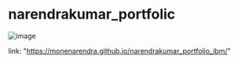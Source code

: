 # narendrakumar_portfolic

![image](https://github.com/MoneNarendra/narendrakumar_portfolio_ibm/assets/121397129/408acf70-a804-4613-ac62-9d3a2bda68cc)

link: "https://monenarendra.github.io/narendrakumar_portfolio_ibm/"
